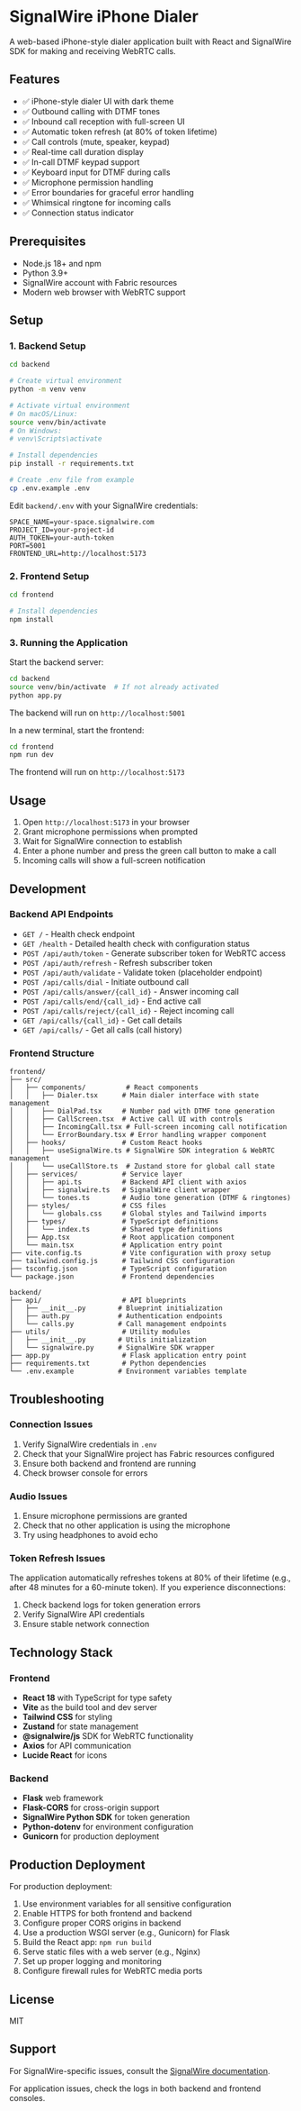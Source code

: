 # SignalWire iPhone Dialer

A web-based iPhone-style dialer application built with React and SignalWire SDK for making and receiving WebRTC calls.

## Features

- ✅ iPhone-style dialer UI with dark theme
- ✅ Outbound calling with DTMF tones
- ✅ Inbound call reception with full-screen UI
- ✅ Automatic token refresh (at 80% of token lifetime)
- ✅ Call controls (mute, speaker, keypad)
- ✅ Real-time call duration display
- ✅ In-call DTMF keypad support
- ✅ Keyboard input for DTMF during calls
- ✅ Microphone permission handling
- ✅ Error boundaries for graceful error handling
- ✅ Whimsical ringtone for incoming calls
- ✅ Connection status indicator

## Prerequisites

- Node.js 18+ and npm
- Python 3.9+
- SignalWire account with Fabric resources
- Modern web browser with WebRTC support

## Setup

### 1. Backend Setup

```bash
cd backend

# Create virtual environment
python -m venv venv

# Activate virtual environment
# On macOS/Linux:
source venv/bin/activate
# On Windows:
# venv\Scripts\activate

# Install dependencies
pip install -r requirements.txt

# Create .env file from example
cp .env.example .env
```

Edit `backend/.env` with your SignalWire credentials:
```env
SPACE_NAME=your-space.signalwire.com
PROJECT_ID=your-project-id
AUTH_TOKEN=your-auth-token
PORT=5001
FRONTEND_URL=http://localhost:5173
```

### 2. Frontend Setup

```bash
cd frontend

# Install dependencies
npm install
```

### 3. Running the Application

Start the backend server:
```bash
cd backend
source venv/bin/activate  # If not already activated
python app.py
```

The backend will run on `http://localhost:5001`

In a new terminal, start the frontend:
```bash
cd frontend
npm run dev
```

The frontend will run on `http://localhost:5173`

## Usage

1. Open `http://localhost:5173` in your browser
2. Grant microphone permissions when prompted
3. Wait for SignalWire connection to establish
4. Enter a phone number and press the green call button to make a call
5. Incoming calls will show a full-screen notification

## Development

### Backend API Endpoints

- `GET /` - Health check endpoint
- `GET /health` - Detailed health check with configuration status
- `POST /api/auth/token` - Generate subscriber token for WebRTC access
- `POST /api/auth/refresh` - Refresh subscriber token
- `POST /api/auth/validate` - Validate token (placeholder endpoint)
- `POST /api/calls/dial` - Initiate outbound call
- `POST /api/calls/answer/{call_id}` - Answer incoming call
- `POST /api/calls/end/{call_id}` - End active call
- `POST /api/calls/reject/{call_id}` - Reject incoming call
- `GET /api/calls/{call_id}` - Get call details
- `GET /api/calls/` - Get all calls (call history)

### Frontend Structure

```
frontend/
├── src/
│   ├── components/          # React components
│   │   ├── Dialer.tsx      # Main dialer interface with state management
│   │   ├── DialPad.tsx     # Number pad with DTMF tone generation
│   │   ├── CallScreen.tsx  # Active call UI with controls
│   │   ├── IncomingCall.tsx # Full-screen incoming call notification
│   │   └── ErrorBoundary.tsx # Error handling wrapper component
│   ├── hooks/              # Custom React hooks
│   │   ├── useSignalWire.ts # SignalWire SDK integration & WebRTC management
│   │   └── useCallStore.ts  # Zustand store for global call state
│   ├── services/           # Service layer
│   │   ├── api.ts          # Backend API client with axios
│   │   ├── signalwire.ts   # SignalWire client wrapper
│   │   └── tones.ts        # Audio tone generation (DTMF & ringtones)
│   ├── styles/             # CSS files
│   │   └── globals.css     # Global styles and Tailwind imports
│   ├── types/              # TypeScript definitions
│   │   └── index.ts        # Shared type definitions
│   ├── App.tsx             # Root application component
│   └── main.tsx            # Application entry point
├── vite.config.ts          # Vite configuration with proxy setup
├── tailwind.config.js      # Tailwind CSS configuration
├── tsconfig.json           # TypeScript configuration
└── package.json            # Frontend dependencies

backend/
├── api/                    # API blueprints
│   ├── __init__.py        # Blueprint initialization
│   ├── auth.py            # Authentication endpoints
│   └── calls.py           # Call management endpoints
├── utils/                  # Utility modules
│   ├── __init__.py        # Utils initialization
│   └── signalwire.py      # SignalWire SDK wrapper
├── app.py                  # Flask application entry point
├── requirements.txt        # Python dependencies
└── .env.example           # Environment variables template
```

## Troubleshooting

### Connection Issues

1. Verify SignalWire credentials in `.env`
2. Check that your SignalWire project has Fabric resources configured
3. Ensure both backend and frontend are running
4. Check browser console for errors

### Audio Issues

1. Ensure microphone permissions are granted
2. Check that no other application is using the microphone
3. Try using headphones to avoid echo

### Token Refresh Issues

The application automatically refreshes tokens at 80% of their lifetime (e.g., after 48 minutes for a 60-minute token). If you experience disconnections:

1. Check backend logs for token generation errors
2. Verify SignalWire API credentials
3. Ensure stable network connection

## Technology Stack

### Frontend
- **React 18** with TypeScript for type safety
- **Vite** as the build tool and dev server
- **Tailwind CSS** for styling
- **Zustand** for state management
- **@signalwire/js** SDK for WebRTC functionality
- **Axios** for API communication
- **Lucide React** for icons

### Backend
- **Flask** web framework
- **Flask-CORS** for cross-origin support
- **SignalWire Python SDK** for token generation
- **Python-dotenv** for environment configuration
- **Gunicorn** for production deployment

## Production Deployment

For production deployment:

1. Use environment variables for all sensitive configuration
2. Enable HTTPS for both frontend and backend
3. Configure proper CORS origins in backend
4. Use a production WSGI server (e.g., Gunicorn) for Flask
5. Build the React app: `npm run build`
6. Serve static files with a web server (e.g., Nginx)
7. Set up proper logging and monitoring
8. Configure firewall rules for WebRTC media ports

## License

MIT

## Support

For SignalWire-specific issues, consult the [SignalWire documentation](https://developer.signalwire.com/).

For application issues, check the logs in both backend and frontend consoles.